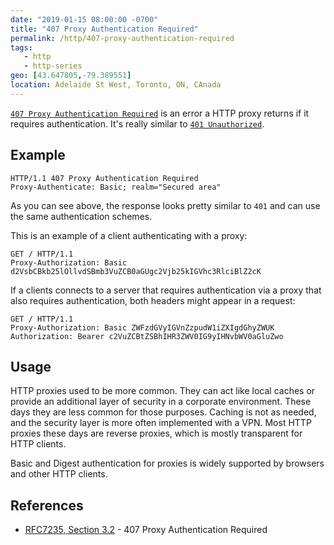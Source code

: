 ```yaml
---
date: "2019-01-15 08:00:00 -0700"
title: "407 Proxy Authentication Required"
permalink: /http/407-proxy-authentication-required
tags:
   - http
   - http-series
geo: [43.647805,-79.389551]
location: Adelaide St West, Toronto, ON, CAnada
---
```


[`407 Proxy Authentication Required`][1] is an error a HTTP proxy returns if
it requires authentication. It's really similar to [`401 Unauthorized`][2].


Example
-------

```http
HTTP/1.1 407 Proxy Authentication Required
Proxy-Authenticate: Basic; realm="Secured area"
```

As you can see above, the response looks pretty similar to `401` and can use
the same authentication schemes.

This is an example of a client authenticating with a proxy:

```http
GET / HTTP/1.1
Proxy-Authorization: Basic d2VsbCBkb25lOllvdSBmb3VuZCB0aGUgc2Vjb25kIGVhc3RlciBlZ2cK
```

If a clients connects to a server that requires authentication via a proxy that
also requires authentication, both headers might appear in a request:

```http
GET / HTTP/1.1
Proxy-Authorization: Basic ZWFzdGVyIGVnZzpudW1iZXIgdGhyZWUK
Authorization: Bearer c2VuZCBtZSBhIHR3ZWV0IG9yIHNvbWV0aGluZwo
```

Usage
-----

HTTP proxies used to be more common. They can act like local caches or provide
an additional layer of security in a corporate environment. These days they
are less common for those purposes. Caching is not as needed, and the security
layer is more often implemented with a VPN. Most HTTP proxies these days are
reverse proxies, which is mostly transparent for HTTP clients.

Basic and Digest authentication for proxies is widely supported by browsers
and other HTTP clients.

References
----------

* [RFC7235, Section 3.2][1] - 407 Proxy Authentication Required

[1]: https://tools.ietf.org/html/rfc7235#section-3.2 "407 Proxy Authentication Required"
[2]: /http/401-unauthorized "401 Unauthorized"
